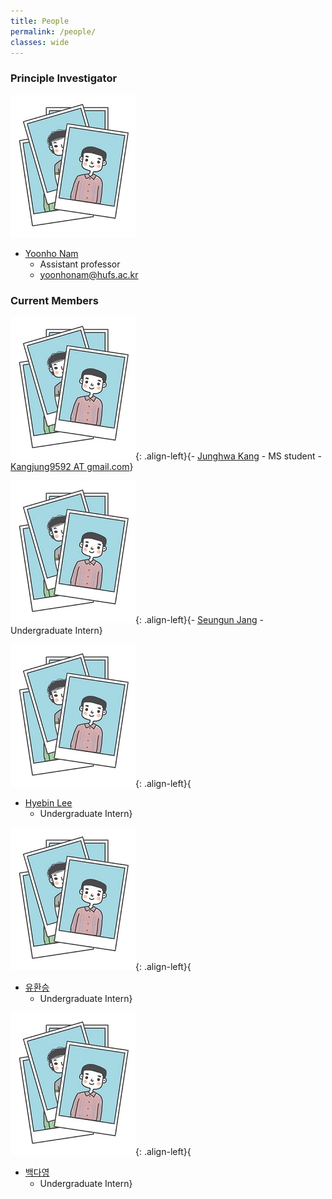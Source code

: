 ```yaml
---
title: People
permalink: /people/
classes: wide
---
```


### Principle Investigator
![image-left](/assets/images/people/person1.JPG)
- [Yoonho Nam](https://yoonhonam.github.io/)
    - Assistant professor
    - [yoonhonam@hufs.ac.kr](mailto:yoonhonam@hufs.ac.kr)

### Current Members
![image-left](/assets/images/people/person1.JPG){: .align-left}{- [Junghwa Kang]()
    - MS student
    - [Kangjung9592 AT gmail.com]()}

![image-left](/assets/images/people/person1.JPG){: .align-left}{- [Seungun Jang]()
    - Undergraduate Intern}
    
![image-left](/assets/images/people/person1.JPG){: .align-left}{
- [Hyebin Lee]()
    - Undergraduate Intern}

![image-left](/assets/images/people/person1.JPG){: .align-left}{
- [유환승]()
    - Undergraduate Intern}

![image-left](/assets/images/people/person1.JPG){: .align-left}{
- [백다영]()
    - Undergraduate Intern}

